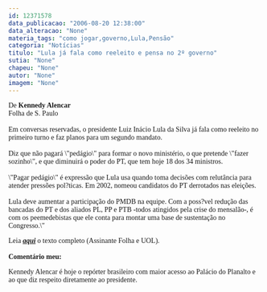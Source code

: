 ```yaml
---
id: 12371578
data_publicacao: "2006-08-20 12:38:00"
data_alteracao: "None"
materia_tags: "como jogar,governo,Lula,Pensão"
categoria: "Notícias"
titulo: "Lula já fala como reeleito e pensa no 2º governo"
sutia: "None"
chapeu: "None"
autor: "None"
imagem: "None"
---
```

<p><P><FONT face=Verdana>De <STRONG>Kennedy Alencar</STRONG> <BR>Folha de S. Paulo<BR><BR>Em conversas reservadas, o presidente Luiz Inácio Lula da Silva já fala como reeleito no primeiro turno e faz planos para um segundo mandato. <BR><BR>Diz que não pagará \"pedágio\" para formar o novo ministério, o que pretende \"fazer sozinho\", e que diminuirá o poder do PT, que tem hoje 18 dos 34 ministros.<BR><BR>\"Pagar pedágio\" é expressão que Lula usa quando toma decisões com relutância para atender pressões pol?ticas. Em 2002, nomeou candidatos do PT derrotados nas eleições.<BR><BR>Lula deve aumentar a participação do PMDB na equipe. Com a poss?vel redução das bancadas do PT e dos aliados PL, PP e PTB -todos atingidos pela crise do mensalão-, é com os peemedebistas que ele conta para montar uma base de sustentação no Congresso.\" </FONT></P></p>
<p><P><FONT face=Verdana>Leia <EM><STRONG><A href=\"https://www1.folha.uol.com.br/fsp/brasil/fc2008200618.htm\" target=_blank>aqui</A></STRONG></EM> o texto completo (Assinante Folha e UOL).<BR><BR></FONT><FONT face=Verdana><STRONG>Comentário meu:</STRONG></FONT></P></p>
<p><P><FONT face=Verdana>Kennedy Alencar é hoje o repórter brasileiro com maior acesso ao Palácio do Planalto e ao que diz respeito diretamente ao presidente.</FONT></P> </p>
